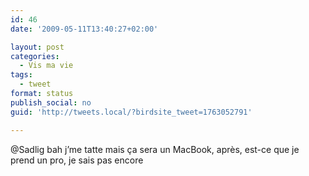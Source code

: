 ```yaml
---
id: 46
date: '2009-05-11T13:40:27+02:00'

layout: post
categories:
  - Vis ma vie
tags:
  - tweet
format: status
publish_social: no
guid: 'http://tweets.local/?birdsite_tweet=1763052791'

---
```


@Sadlig bah j’me tatte mais ça sera un MacBook, après, est-ce que je prend un pro, je sais pas encore